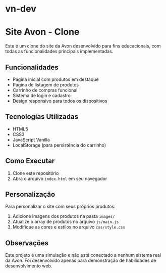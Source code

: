 # vn-dev

# Site Avon - Clone

Este é um clone do site da Avon desenvolvido para fins educacionais, com todas as funcionalidades principais implementadas.

## Funcionalidades

- Página inicial com produtos em destaque
- Página de listagem de produtos
- Carrinho de compras funcional
- Sistema de login e cadastro
- Design responsivo para todos os dispositivos

## Tecnologias Utilizadas

- HTML5
- CSS3
- JavaScript Vanilla
- LocalStorage (para persistência do carrinho)

## Como Executar

1. Clone este repositório
2. Abra o arquivo `index.html` em seu navegador

## Personalização

Para personalizar o site com seus próprios produtos:

1. Adicione imagens dos produtos na pasta `images/`
2. Atualize o array de produtos no arquivo `js/main.js`
3. Modifique as cores e estilos no arquivo `css/style.css`

## Observações

Este projeto é uma simulação e não está conectado a nenhum sistema real da Avon. Foi desenvolvido apenas para demonstração de habilidades de desenvolvimento web.